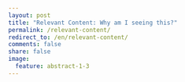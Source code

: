 ```yaml
---
layout: post
title: "Relevant Content: Why am I seeing this?"
permalink: /relevant-content/
redirect_to: /en/relevant-content/
comments: false
share: false
image:
  feature: abstract-1-3
---
```


